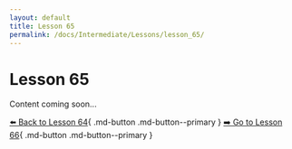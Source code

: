 ```yaml
---
layout: default
title: Lesson 65
permalink: /docs/Intermediate/Lessons/lesson_65/
---
```


# Lesson 65

Content coming soon...

[⬅️ Back to Lesson 64](lesson_64.md){ .md-button .md-button--primary }  [➡️ Go to Lesson 66](lesson_66.md){ .md-button .md-button--primary }
